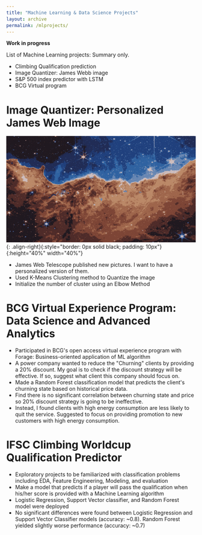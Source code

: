 ```yaml
---
title: "Machine Learning & Data Science Projects"
layout: archive
permalink: /mlprojects/
---
```


**Work in progress**

List of Machine Learning projects: Summary only.
* Climbing Qualification prediction
* Image Quantizer: James Webb image
* S&P 500 index predictor with LSTM
* BCG Virtual program

# Image Quantizer: Personalized James Web Image
![image-right](../assets/images/K_Means_10clusters.png){: .align-right}{:style="border: 0px solid black; padding: 10px"}{:height="40%" width="40%"}
* James Web Telescope published new pictures. I want to have a personalized version of them.
* Used K-Means Clustering method to Quantize the image
* Initialize the number of cluster using an Elbow Method

# BCG Virtual Experience Program: Data Science and Advanced Analytics
* Participated in BCG's open access virtual experience program with Forage: Business-oriented application of ML algorithm
* A power company wanted to reduce the "Churning" clients by providing a 20% discount. My goal is to check if the discount strategy will be effective. If so, suggest what client this company should focus on.
* Made a Random Forest classification model that predicts the client's churning state based on historical price data.
* Find there is no significant correlation between churning state and price so 20% discount strategy is going to be ineffective.
* Instead, I found clients with high energy consumption are less likely to quit the service. Suggested to focus on providing promotion to new customers with high energy consumption.

# IFSC Climbing Worldcup Qualification Predictor
* Exploratory projects to be familiarized with classification problems including EDA, Feature Engineering, Modeling, and evaluation
* Make a model that predicts if a player will pass the qualification when his/her score is provided with a Machine Learning algorithm
* Logistic Regression, Support Vector classifier, and Random Forest model were deployed
* No significant differences were found between Logistic Regression and Support Vector Classifier models (accuracy: ~0.8). Random Forest yielded slightly worse performance (accuracy: ~0.7)